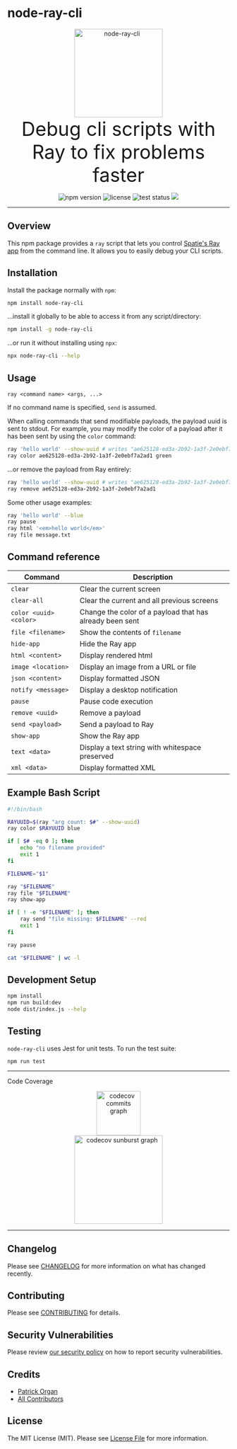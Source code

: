# node-ray-cli

<p align="center">
    <img src="https://static.permafrost.dev/images/node-ray/node-ray-logo.png" alt="node-ray-cli" height="200" style="block">
    <br>
    <span style="font-size:2.7rem;">Debug cli scripts with Ray to fix problems faster</span>
    <br>
</p>

<p align="center">
    <img src="https://shields.io/npm/v/node-ray-cli" alt="npm version">
    <!--<img src="https://shields.io/npm/dt/node-ray-cli" alt="npm downloads">-->
    <img src="https://shields.io/github/license/permafrost-dev/node-ray-cli" alt="license"> <img src="https://github.com/permafrost-dev/vue-ray/workflows/Run%20Tests/badge.svg?branch=main" alt="test status"> <img src="https://codecov.io/gh/permafrost-dev/node-ray-cli/branch/main/graph/badge.svg?token=Z3KgrLJ6L2"/>
</p>

---

## Overview

This npm package provides a `ray` script that lets you control [Spatie's Ray app](https://myray.app) from the command line.  It allows you to easily debug your CLI scripts.

## Installation

Install the package normally with `npm`:

```bash
npm install node-ray-cli
```

...install it globally to be able to access it from any script/directory:

```bash
npm install -g node-ray-cli
```

...or run it without installing using `npx`:

```bash
npx node-ray-cli --help
```

## Usage

`ray <command name> <args, ...>`

If no command name is specified, `send` is assumed.

When calling commands that send modifiable payloads, the payload uuid is sent to stdout.  For example, you may modify the color of a payload after it has been sent by using the `color` command:

```bash
ray 'hello world' --show-uuid # writes "ae625128-ed3a-2b92-1a3f-2e0ebf7a2ad1" to stdout
ray color ae625128-ed3a-2b92-1a3f-2e0ebf7a2ad1 green
```

...or remove the payload from Ray entirely:
```bash
ray 'hello world' --show-uuid # writes "ae625128-ed3a-2b92-1a3f-2e0ebf7a2ad1" to stdout
ray remove ae625128-ed3a-2b92-1a3f-2e0ebf7a2ad1
```

Some other usage examples: 

```bash
ray 'hello world' --blue
ray pause
ray html '<em>hello world</em>'
ray file message.txt
```

## Command reference

| Command | Description |
| --- | --- |
| `clear` | Clear the current screen |
| `clear-all` | Clear the current and all previous screens |
| `color <uuid> <color>` | Change the color of a payload that has already been sent |
| `file <filename>` | Show the contents of `filename` |
| `hide-app` | Hide the Ray app |
| `html <content>` | Display rendered html |
| `image <location>` | Display an image from a URL or file |
| `json <content>` | Display formatted JSON |
| `notify <message>` | Display a desktop notification |
| `pause` | Pause code execution |
| `remove <uuid>` | Remove a payload |
| `send <payload>` | Send a payload to Ray |
| `show-app` | Show the Ray app |
| `text <data>` | Display a text string with whitespace preserved |
| `xml <data>` | Display formatted XML |

## Example Bash Script

```bash
#!/bin/bash

RAYUUID=$(ray "arg count: $#" --show-uuid)
ray color $RAYUUID blue

if [ $# -eq 0 ]; then
    echo "no filename provided"
    exit 1
fi

FILENAME="$1"

ray "$FILENAME"
ray file "$FILENAME"
ray show-app

if [ ! -e "$FILENAME" ]; then
    ray send "file missing: $FILENAME" --red
    exit 1
fi

ray pause

cat "$FILENAME" | wc -l
```

## Development Setup

```bash
npm install
npm run build:dev
node dist/index.js --help
```

## Testing

`node-ray-cli` uses Jest for unit tests.  To run the test suite:

`npm run test`

---

Code Coverage

<p align="center">
    <img src="https://codecov.io/gh/permafrost-dev/node-ray-cli/branch/main/graphs/commits.svg?token=Z3KgrLJ6L2" height="100" alt="codecov commits graph" />
    <br>
    <img src="https://codecov.io/gh/permafrost-dev/node-ray-cli/branch/main/graph/sunburst.svg?token=Z3KgrLJ6L2" height="200" alt="codecov sunburst graph" />
</p>

---

## Changelog

Please see [CHANGELOG](CHANGELOG.md) for more information on what has changed recently.

## Contributing

Please see [CONTRIBUTING](.github/CONTRIBUTING.md) for details.

## Security Vulnerabilities

Please review [our security policy](../../security/policy) on how to report security vulnerabilities.

## Credits

- [Patrick Organ](https://github.com/patinthehat)
- [All Contributors](../../contributors)

## License

The MIT License (MIT). Please see [License File](LICENSE) for more information.
